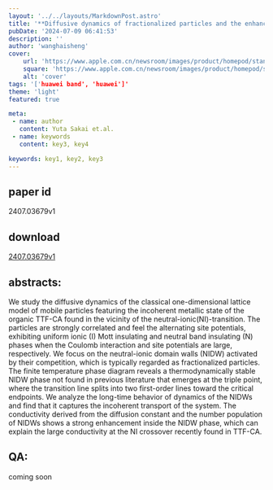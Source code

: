 ```yaml
---
layout: '../../layouts/MarkdownPost.astro'
title: '**Diffusive dynamics of fractionalized particles and the enhanced conductivity at the border of the neutral-ionic transition**'
pubDate: '2024-07-09 06:41:53'
description: ''
author: 'wanghaisheng'
cover:
    url: 'https://www.apple.com.cn/newsroom/images/product/homepod/standard/Apple-HomePod-hero-230118_big.jpg.large_2x.jpg'
    square: 'https://www.apple.com.cn/newsroom/images/product/homepod/standard/Apple-HomePod-hero-230118_big.jpg.large_2x.jpg'
    alt: 'cover'
tags: '['huawei band', 'huawei']' 
theme: 'light'
featured: true

meta:
 - name: author
   content: Yuta Sakai et.al.
 - name: keywords
   content: key3, key4

keywords: key1, key2, key3
---
```


## paper id
2407.03679v1
## download
[2407.03679v1](http://arxiv.org/abs/2407.03679v1)
## abstracts:
We study the diffusive dynamics of the classical one-dimensional lattice model of mobile particles featuring the incoherent metallic state of the organic TTF-CA found in the vicinity of the neutral-ionic(NI)-transition. The particles are strongly correlated and feel the alternating site potentials, exhibiting uniform ionic (I) Mott insulating and neutral band insulating (N) phases when the Coulomb interaction and site potentials are large, respectively. We focus on the neutral-ionic domain walls (NIDW) activated by their competition, which is typically regarded as fractionalized particles. The finite temperature phase diagram reveals a thermodynamically stable NIDW phase not found in previous literature that emerges at the triple point, where the transition line splits into two first-order lines toward the critical endpoints. We analyze the long-time behavior of dynamics of the NIDWs and find that it captures the incoherent transport of the system. The conductivity derived from the diffusion constant and the number population of NIDWs shows a strong enhancement inside the NIDW phase, which can explain the large conductivity at the NI crossover recently found in TTF-CA.
## QA:
coming soon
